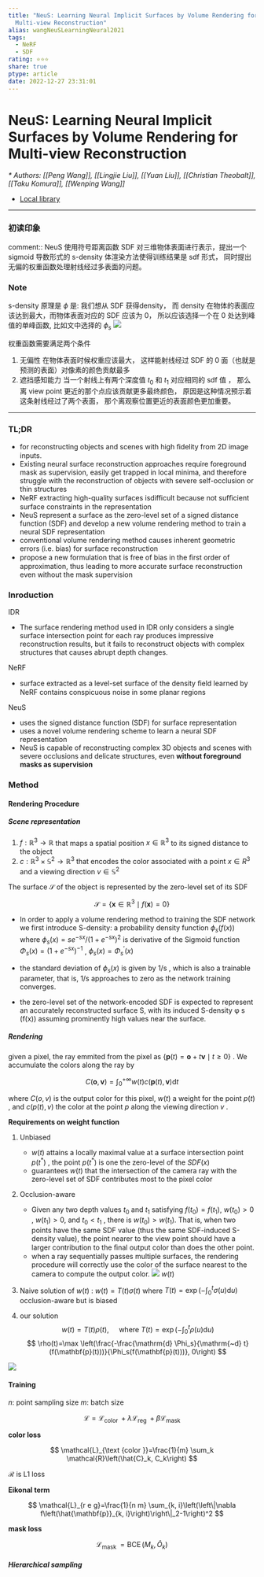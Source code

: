 ```yaml
---
title: "NeuS: Learning Neural Implicit Surfaces by Volume Rendering for
  Multi-view Reconstruction"
alias: wangNeuSLearningNeural2021
tags:
  - NeRF
  - SDF
rating: ⭐⭐⭐
share: true
ptype: article
date: 2022-12-27 23:31:01
---
```



# NeuS: Learning Neural Implicit Surfaces by Volume Rendering for Multi-view Reconstruction
<cite>* Authors: [[Peng Wang]], [[Lingjie Liu]], [[Yuan Liu]], [[Christian Theobalt]], [[Taku Komura]], [[Wenping Wang]]</cite>


* [Local library](zotero://select/items/1_PBN526J8)

***

### 初读印象

comment:: NeuS 使用符号距离函数 SDF 对三维物体表面进行表示，提出一个 sigmoid 导数形式的 s-density 体渲染方法使得训练结果是 sdf 形式， 同时提出无偏的权重函数处理射线经过多表面的问题。


### Note

s-density 原理是 $\phi$ 是: 我们想从 SDF 获得density， 而 density 在物体的表面应该达到最大，而物体表面对应的 SDF 应该为 0， 所以应该选择一个在 0 处达到峰值的单峰函数, 比如文中选择的 $\phi_s$
![](https://markdown-imagebed.oss-cn-beijing.aliyuncs.com/imgs/202210121506811.png)

权重函数需要满足两个条件
1. 无偏性
	在物体表面时候权重应该最大， 这样能射线经过 SDF 的 0 面（也就是预测的表面）对像素的颜色贡献最多
3. 遮挡感知能力
   当一个射线上有两个深度值 $t_0$ 和 $t_1$ 对应相同的 sdf 值 ， 那么离 view point 更近的那个点应该贡献更多最终颜色， 原因是这种情况预示着这条射线经过了两个表面， 那个离观察位置更近的表面颜色更加重要。

---

### TL;DR

- for reconstructing objects and scenes with high ﬁdelity from 2D image inputs.
- Existing neural surface reconstruction approaches require foreground mask as supervision, easily get trapped in local minima, and therefore struggle with the reconstruction of objects with severe self-occlusion or thin structures
- NeRF extracting high-quality surfaces isdifficult because not sufﬁcient surface constraints in the representation
- NeuS represent a surface as the zero-level set of a signed distance function (SDF) and develop a new volume rendering method to train a neural SDF representation
- conventional volume rendering method causes inherent geometric errors (i.e. bias) for surface reconstruction
- propose a new formulation that is free of bias in the ﬁrst order of approximation, thus leading to more accurate surface reconstruction even without the mask supervision

### Inroduction
IDR 
- The surface rendering method used in IDR only considers a single surface intersection point for each ray produces impressive reconstruction results, but it fails to reconstruct objects with complex structures that causes abrupt depth changes.

NeRF
- surface extracted as a level-set surface of the density ﬁeld learned by NeRF contains conspicuous noise in some planar regions

NeuS 
- uses the signed distance function (SDF) for surface representation
- uses a novel volume rendering scheme to learn a neural SDF representation
- NeuS is capable of reconstructing complex 3D objects and scenes with severe occlusions and delicate structures, even __without foreground masks as supervision__

### Method
#### Rendering Procedure
##### Scene representation
1. $f: \mathbb{R}^3 \rightarrow \mathbb{R}$ that maps a spatial position $x \in \mathbb{R}^3$ to its signed distance to the object
2. $c: \mathbb{R}^3 \times \mathbb{S}^2 \rightarrow \mathbb{R}^3$ that encodes the color associated with a point $x \in R^3$ and a viewing direction  $v \in \mathbb{S}^2$

The surface $\mathcal{S}$ of the object is represented by the zero-level set of its SDF

$$
\mathcal{S}=\left\{\mathbf{x} \in \mathbb{R}^3 \mid f(\mathbf{x})=0\right\}
$$

- In order to apply a volume rendering method to training the SDF network we first introduce S-density: a probability density function $\phi_s{(f(x))}$ where $\phi_s(x)=s e^{-s x} /\left(1+e^{-s x}\right)^2$ is derivative of the Sigmoid function $\Phi_s(x)=\left(1+e^{-s x}\right)^{-1}$ , $\phi_s(x)=\Phi_s^{\prime}(x)$
- the standard deviation of $\phi_s(x)$ is given by 1/s , which is also a trainable parameter, that is, 1/s approaches to zero as the network training converges.

- the zero-level set of the network-encoded SDF is expected to represent an accurately reconstructed surface S, with its induced S-density φ s (f(x)) assuming prominently high values near the surface.

##### Rendering

given  a pixel, the ray emmited from the pixel as  $\{\mathbf{p}(t)=\mathbf{o}+t \mathbf{v} \mid t \geq 0\}$ . We accumulate the colors along the ray by

$$
C(\mathbf{o}, \mathbf{v})=\int_0^{+\infty} w(t) c(\mathbf{p}(t), \mathbf{v}) \mathrm{d} t
$$

where $C(o, v)$ is the output color for this pixel, $w(t)$ a weight for the point $p(t)$ , and $c(p(t), v)$ the color at the point $p$ along the viewing direction $v$ . 

__Requirements on weight function__
1. Unbiased
   -  $w(t)$ attains a locally maximal value at a surface intersection point $p(t^*)$ ,  the point $p(t^*)$ is one the zero-level of the $SDF(x)$
   -  guarantees $w(t)$ that the intersection of the camera ray with the zero-level set of SDF contributes most to the pixel color
2. Occlusion-aware
   - Given any two depth values $t_0$ and $t_1$ satisfying $f(t_0) = f(t_1)$, $w(t_0) > 0$ , $w(t_1 ) > 0$, and $t_0 < t_1$ , there is $w(t_0 ) > w(t_1 )$. That is, when two points have the same SDF value (thus the same SDF-induced S-density value), the point nearer to the view point should have a larger contribution to the ﬁnal output color than does the other point.
   - when a ray sequentially passes multiple surfaces, the rendering procedure will correctly use the color of the surface nearest to the camera to compute the output color.
 ![](https://markdown-imagebed.oss-cn-beijing.aliyuncs.com/imgs/202210121544636.png)
 $w(t)$
 
1. Naive solution of $w(t)$  : $w(t)=T(t) \sigma(t)$ where $T(t)=\exp \left(-\int_0^t \sigma(u) \mathrm{d} u\right)$
   occlusion-aware but is biased
2. our solution
   $$
   w(t)=T(t) \rho(t), \quad \text { where } T(t)=\exp \left(-\int_0^t \rho(u) \mathrm{d} u\right)
  $$
  $$
\rho(t)=\max \left(\frac{-\frac{\mathrm{d} \Phi_s}{\mathrm{~d} t}(f(\mathbf{p}(t)))}{\Phi_s(f(\mathbf{p}(t)))}, 0\right)
$$


 ![](https://markdown-imagebed.oss-cn-beijing.aliyuncs.com/imgs/202210121609200.png)
 

#### Training

$n$: point sampling size
$m$: batch size


$$
\mathcal{L}=\mathcal{L}_{\text {color }}+\lambda \mathcal{L}_{\text {reg }}+\beta \mathcal{L}_{\text {mask }}
$$

**color loss**

$$
\mathcal{L}_{\text {color }}=\frac{1}{m} \sum_k \mathcal{R}\left(\hat{C}_k, C_k\right)
$$

$\mathcal{R}$ is L1 loss

**Eikonal term**

$$
\mathcal{L}_{r e g}=\frac{1}{n m} \sum_{k, i}\left(\left\|\nabla f\left(\hat{\mathbf{p}}_{k, i}\right)\right\|_2-1\right)^2
$$

**mask loss**

$$
\mathcal{L}_{\text {mask }}=\operatorname{BCE}\left(M_k, \hat{O}_k\right)
$$

##### Hierarchical sampling


